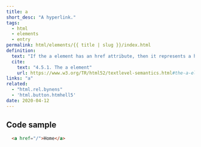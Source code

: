 ```yaml
---
title: a
short_desc: "A hyperlink."
tags:
  - html
  - elements
  - entry
permalink: html/elements/{{ title | slug }}/index.html
definition:
  text: "If the a element has an href attribute, then it represents a hyperlink (a hypertext anchor) labeled by its contents."
  cite:
    text: "4.5.1. The a element"
    url: https://www.w3.org/TR/html52/textlevel-semantics.html#the-a-element
links: "a"
related:
  - "html.rel.bynens"
  - 'html.button.htmhell5'
date: 2020-04-12
---
```

<h2 class="h3"><span>Code sample</span></h2>

```html
  <a href="/">Home</a>
```
